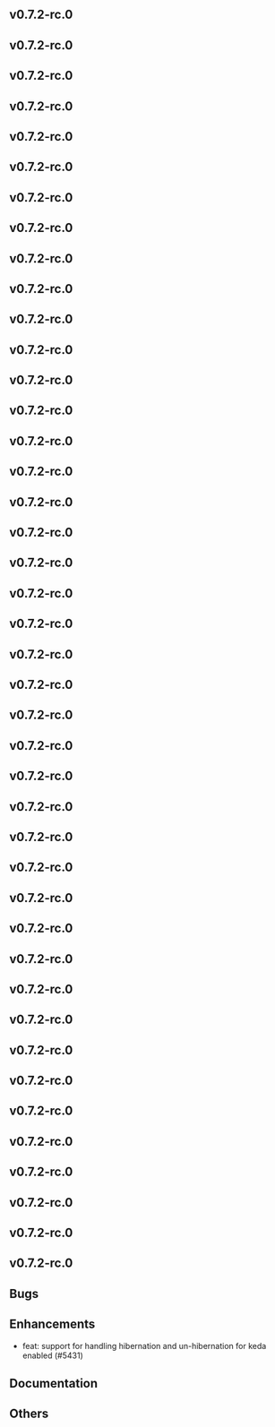 ## v0.7.2-rc.0



## v0.7.2-rc.0



## v0.7.2-rc.0



## v0.7.2-rc.0



## v0.7.2-rc.0



## v0.7.2-rc.0



## v0.7.2-rc.0



## v0.7.2-rc.0



## v0.7.2-rc.0



## v0.7.2-rc.0



## v0.7.2-rc.0



## v0.7.2-rc.0



## v0.7.2-rc.0



## v0.7.2-rc.0



## v0.7.2-rc.0



## v0.7.2-rc.0



## v0.7.2-rc.0



## v0.7.2-rc.0



## v0.7.2-rc.0



## v0.7.2-rc.0



## v0.7.2-rc.0



## v0.7.2-rc.0



## v0.7.2-rc.0



## v0.7.2-rc.0



## v0.7.2-rc.0



## v0.7.2-rc.0



## v0.7.2-rc.0



## v0.7.2-rc.0



## v0.7.2-rc.0



## v0.7.2-rc.0



## v0.7.2-rc.0



## v0.7.2-rc.0



## v0.7.2-rc.0



## v0.7.2-rc.0



## v0.7.2-rc.0



## v0.7.2-rc.0



## v0.7.2-rc.0



## v0.7.2-rc.0



## v0.7.2-rc.0



## v0.7.2-rc.0



## v0.7.2-rc.0



## v0.7.2-rc.0

## Bugs
## Enhancements
- feat: support for handling hibernation and un-hibernation for keda enabled (#5431)
## Documentation
## Others


